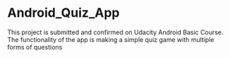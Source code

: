 # Android_Quiz_App
This project is submitted and confirmed on Udacity Android Basic Course. The functionality of the app is making a simple quiz  game with multiple forms of questions
